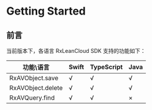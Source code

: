 # Getting Started

## 前言

当前版本下，各语言 RxLeanCloud SDK 支持的功能如下：


功能\语言|Swift|TypeScript|Java
--|--|--|--
RxAVObject.save|√|√|√
RxAVObject.delete|√|√|√
RxAVQuery.find|√|√|×




